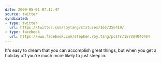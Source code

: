 ```yaml
---
date: 2009-05-01 07:12:47
source: twitter
syndicated:
- type: twitter
  url: https://twitter.com/roytang/statuses/1667356419/
- type: facebook
  url: https://www.facebook.com/stephen.roy.tang/posts/187804040404
---
```


It's easy to dream that you can accomplish great things, but when you get a holiday off you're much more likely to just sleep in.